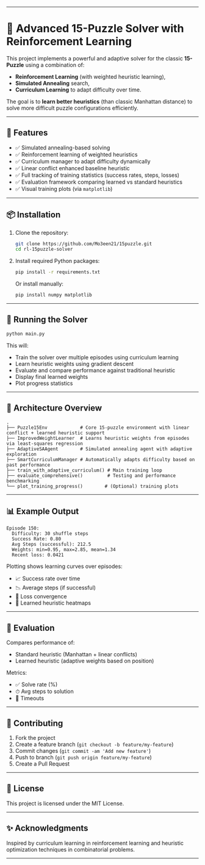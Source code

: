 
---

# 🧠 Advanced 15-Puzzle Solver with Reinforcement Learning

This project implements a powerful and adaptive solver for the classic **15-Puzzle** using a combination of:

* **Reinforcement Learning** (with weighted heuristic learning),
* **Simulated Annealing** search,
* **Curriculum Learning** to adapt difficulty over time.

The goal is to **learn better heuristics** (than classic Manhattan distance) to solve more difficult puzzle configurations efficiently.

---

## 🚀 Features

* ✅ Simulated annealing-based solving
* ✅ Reinforcement learning of weighted heuristics
* ✅ Curriculum manager to adapt difficulty dynamically
* ✅ Linear conflict enhanced baseline heuristic
* ✅ Full tracking of training statistics (success rates, steps, losses)
* ✅ Evaluation framework comparing learned vs standard heuristics
* ✅ Visual training plots (via `matplotlib`)

---

## 📦 Installation

1. Clone the repository:

   ```bash
   git clone https://github.com/Mo3een21/15puzzle.git
   cd rl-15puzzle-solver
   ```

2. Install required Python packages:

   ```bash
   pip install -r requirements.txt
   ```

   Or install manually:

   ```bash
   pip install numpy matplotlib
   ```

---

## 🧪 Running the Solver

```bash
python main.py
```

This will:

* Train the solver over multiple episodes using curriculum learning
* Learn heuristic weights using gradient descent
* Evaluate and compare performance against traditional heuristic
* Display final learned weights
* Plot progress statistics

---

## 🧠 Architecture Overview

```
.
├── Puzzle15Env            # Core 15-puzzle environment with linear conflict + learned heuristic support
├── ImprovedWeightLearner  # Learns heuristic weights from episodes via least-squares regression
├── AdaptiveSAAgent        # Simulated annealing agent with adaptive exploration
├── SmartCurriculumManager # Automatically adapts difficulty based on past performance
├── train_with_adaptive_curriculum() # Main training loop
├── evaluate_comprehensive()         # Testing and performance benchmarking
└── plot_training_progress()        # (Optional) training plots
```

---

## 📊 Example Output

```text
Episode 150:
  Difficulty: 30 shuffle steps
  Success Rate: 0.80
  Avg Steps (successful): 212.5
  Weights: min=0.95, max=2.85, mean=1.34
  Recent loss: 0.0421
```

Plotting shows learning curves over episodes:

* 📈 Success rate over time
* 📉 Average steps (if successful)
* 🧮 Loss convergence
* 🧊 Learned heuristic heatmaps

---

## 🧪 Evaluation

Compares performance of:

* Standard heuristic (Manhattan + linear conflicts)
* Learned heuristic (adaptive weights based on position)

Metrics:

* ✅ Solve rate (%)
* ⏱ Avg steps to solution
* 🔁 Timeouts

---

## 🤝 Contributing

1. Fork the project
2. Create a feature branch (`git checkout -b feature/my-feature`)
3. Commit changes (`git commit -am 'Add new feature'`)
4. Push to branch (`git push origin feature/my-feature`)
5. Create a Pull Request

---

## 📄 License

This project is licensed under the MIT License.

---

## ✨ Acknowledgments

Inspired by curriculum learning in reinforcement learning and heuristic optimization techniques in combinatorial problems.

---


